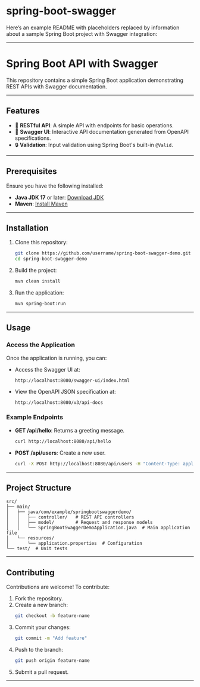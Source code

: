 # spring-boot-swagger
Here’s an example README with placeholders replaced by information about a sample Spring Boot project with Swagger integration:

---

# **Spring Boot API with Swagger**

This repository contains a simple Spring Boot application demonstrating REST APIs with Swagger documentation.

---

## **Features**

- 🚀 **RESTful API**: A simple API with endpoints for basic operations.
- 📜 **Swagger UI**: Interactive API documentation generated from OpenAPI specifications.
- 🔒 **Validation**: Input validation using Spring Boot's built-in `@Valid`.

---

## **Prerequisites**

Ensure you have the following installed:

- **Java JDK 17** or later: [Download JDK](https://www.oracle.com/java/technologies/javase/jdk17-archive-downloads.html)
- **Maven**: [Install Maven](https://maven.apache.org/install.html)

---

## **Installation**

1. Clone this repository:
   ```bash
   git clone https://github.com/username/spring-boot-swagger-demo.git
   cd spring-boot-swagger-demo
   ```

2. Build the project:
   ```bash
   mvn clean install
   ```

3. Run the application:
   ```bash
   mvn spring-boot:run
   ```

---

## **Usage**

### **Access the Application**

Once the application is running, you can:

- Access the Swagger UI at:
  ```
  http://localhost:8080/swagger-ui/index.html
  ```

- View the OpenAPI JSON specification at:
  ```
  http://localhost:8080/v3/api-docs
  ```

### **Example Endpoints**

- **GET /api/hello**: Returns a greeting message.
  ```bash
  curl http://localhost:8080/api/hello
  ```

- **POST /api/users**: Create a new user.
  ```bash
  curl -X POST http://localhost:8080/api/users -H "Content-Type: application/json" -d '{"name":"John", "email":"john@example.com"}'
  ```

---

## **Project Structure**

```
src/
├── main/
│   ├── java/com/example/springbootswaggerdemo/
│   │   ├── controller/   # REST API controllers
│   │   ├── model/        # Request and response models
│   │   └── SpringBootSwaggerDemoApplication.java  # Main application file
│   └── resources/
│       └── application.properties  # Configuration
└── test/  # Unit tests
```

---

## **Contributing**

Contributions are welcome! To contribute:

1. Fork the repository.
2. Create a new branch:
   ```bash
   git checkout -b feature-name
   ```
3. Commit your changes:
   ```bash
   git commit -m "Add feature"
   ```
4. Push to the branch:
   ```bash
   git push origin feature-name
   ```
5. Submit a pull request.

---


